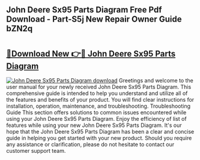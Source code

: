 ## John Deere Sx95 Parts Diagram Free Pdf Download - Part-S5j New Repair Owner Guide bZN2q

# <h2><a href="http://dfovdq.blite.top/?on=John+Deere+Sx95+Parts+Diagram">🔗Download New 👉🔴 John Deere Sx95 Parts Diagram</a></h2>

[![John Deere Sx95 Parts Diagram download](https://i.imgur.com/lujVjoI.png)](http://dfovdq.blite.top/?on=John+Deere+Sx95+Parts+Diagram)
Greetings and welcome to the user manual for your newly received John Deere Sx95 Parts Diagram. This comprehensive guide is intended to help you understand and utilize all of the features and benefits of your product. You will find clear instructions for installation, operation, maintenance, and troubleshooting. Troubleshooting Guide This section offers solutions to common issues encountered while using your John Deere Sx95 Parts Diagram. Enjoy the efficiency of list of features while using your new John Deere Sx95 Parts Diagram. It's our hope that the John Deere Sx95 Parts Diagram has been a clear and concise guide in helping you get started with your new product. Should you require any assistance or clarification, please do not hesitate to contact our customer support team.
